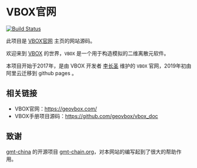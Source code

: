 # VBOX官网

[![Build Status](https://travis-ci.org/geovbox/geovbox.com.svg?branch=master)](https://travis-ci.org/geovbox/geovbox.com)

此项目是 [VBOX官网](https://geovbox.com) 主页的网站源码。

欢迎来到 [VBOX](https://geovbox.com/) 的世界，`VBOX` 是一个用于构造模拟的二维离散元软件。

本项目开始于2017年，是由 VBOX 开发者 [李长圣](https://geovbox.com/about/lichangsheng/) 维护的 `VBOX` 官网，2019年初由阿里云迁移到 github pages 。

## 相关链接

- VBOX官网：https://geovbox.com/
- VBOX手册项目源码：https://github.com/geovbox/vbox_doc


## 致谢

[gmt-china](https://github.com/gmt-china) 的开源项目 [gmt-chain.org](https://github.com/gmt-china/gmt-china.org)，对本网站的编写起到了很大的帮助作用。

